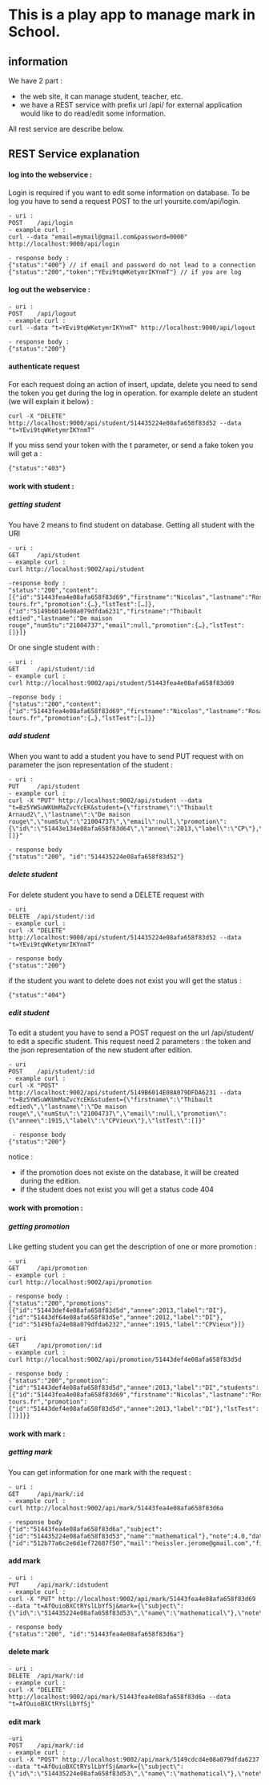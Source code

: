 # This is a play app to manage mark in School.

## information
We have 2 part : 

- the web site, it can manage student, teacher, etc.
- we have a REST service with prefix url /api/ for external application would like to do read/edit some information.
 
All rest service are describe below.

## REST Service explanation

#### log into the webservice : 
Login is required if you want to edit some information on database. To be log you have to send a request POST to the url yoursite.com/api/login.

	- uri : 
	POST	/api/login
	- example curl : 
	curl --data "email=mymail@gmail.com&password=0000" http://localhost:9000/api/login
	
	- response body : 
	{"status":"400"} // if email and password do not lead to a connection
	{"status":"200","token":"YEvi9tqWKetymrIKYnmT"} // if you are log

#### log out the webservice : 
	- uri : 
	POST	/api/logout
	- example curl : 
	curl --data "t=YEvi9tqWKetymrIKYnmT" http://localhost:9000/api/logout
	
	- response body : 
	{"status":"200"}
	
#### authenticate request
For each request doing an action of insert, update, delete you need to send the token you get during the log in operation.
for example delete an student (we will explain it below) : 

	curl -X "DELETE" http://localhost:9000/api/student/514435224e08afa658f83d52 --data "t=YEvi9tqWKetymrIKYnmT"
	
If you miss send your token with the t parameter, or send a fake token you will get a :

	{"status":"403"}
	

#### work with student : 

##### getting student
You have 2 means to find student on database. Getting all student with the URI

	- uri : 
	GET		/api/student
	- example curl : 
	curl http://localhost:9002/api/student
	
	-response body : 
	"status":"200","content":[{"id":"51443fea4e08afa658f83d69","firstname":"Nicolas","lastname":"Rosado","numStu":"21004736","email":"rosado.nicolas@etu.univ-tours.fr","promotion":{…},"lstTest":[…]},{"id":"5149b6014e08a079dfda6231","firstname":"Thibault edtied","lastname":"De maison rouge","numStu":"21004737","email":null,"promotion":{…},"lstTest":[]}]}
	
Or one single student with : 
	
	- uri : 
	GET		/api/student/:id
	- example curl : 
	curl http://localhost:9002/api/student/51443fea4e08afa658f83d69
	
	-reponse body : 
	{"status":"200","content":{"id":"51443fea4e08afa658f83d69","firstname":"Nicolas","lastname":"Rosado","numStu":"21004736","email":"rosado.nicolas@etu.univ-tours.fr","promotion":{…},"lstTest":[…]}}
	


##### add student
When you want to add a student you have to send PUT request with on parameter the json representation of the student : 

	- uri :
	PUT 	/api/student
	- example curl : 
	curl -X "PUT" http://localhost:9002/api/student --data "t=Bz5YWSuWKUmMaZvcYcEK&student={\"firstname\":\"Thibault Arnaud2\",\"lastname\":\"De maison rouge\",\"numStu\":\"21004737\",\"email\":null,\"promotion\":{\"id\":\"51443e134e08afa658f83d64\",\"annee\":2013,\"label\":\"CP\"},\"lstTest\":[]}" 
	
	- response body
	{"status":"200", "id":"514435224e08afa658f83d52"}
	
##### delete student	
For delete student you have to send a DELETE request with 

	- uri
	DELETE 	/api/student/:id
	- example curl : 
	curl -X "DELETE" http://localhost:9000/api/student/514435224e08afa658f83d52 --data "t=YEvi9tqWKetymrIKYnmT"
	
	- response body
	{"status":"200"}

if the student you want to delete does not exist you will get the status :

	{"status":"404"}

##### edit student
To edit a student you have to send a POST request on the url /api/student/<id> to edit a specific student. This request need 2 parameters : the token and the json representation of the new student after edition.

	- uri
	POST	/api/student/:id
	- example curl : 
	curl -X "POST" http://localhost:9002/api/student/5149B6014E08A079DFDA6231 --data "t=Bz5YWSuWKUmMaZvcYcEK&student={\"firstname\":\"Thibault edtied\",\"lastname\":\"De maison rouge\",\"numStu\":\"21004737\",\"email\":null,\"promotion\":{\"annee\":1915,\"label\":\"CPVieux\"},\"lstTest\":[]}"
	
	 - response body
	{"status":"200"}

notice : 

- if the promotion does not existe on the database, it will be created during the edition.
- if the student does not exist you will get a status code 404

#### work with promotion : 

##### getting promotion
Like getting student you can get the description of one or more promotion : 

	- uri 
	GET		/api/promotion
	- example curl : 
	curl http://localhost:9002/api/promotion
	
	- response body : 
	{"status":"200","promotions":[{"id":"51443def4e08afa658f83d5d","annee":2013,"label":"DI"},{"id":"51443df64e08afa658f83d5e","annee":2012,"label":"DI"},{"id":"5149bfa24e08a079dfda6232","annee":1915,"label":"CPVieux"}]}
	
	- uri
	GET		/api/promotion/:id
	- example curl : 
	curl http://localhost:9002/api/promotion/51443def4e08afa658f83d5d
	
	- response body : 
	{"status":"200","promotion":{"id":"51443def4e08afa658f83d5d","annee":2013,"label":"DI","students":[{"id":"51443fea4e08afa658f83d69","firstname":"Nicolas","lastname":"Rosado","numStu":"21004736","email":"rosado.nicolas@etu.univ-tours.fr","promotion":{"id":"51443def4e08afa658f83d5d","annee":2013,"label":"DI"},"lstTest":[]}]}}

#### work with mark : 

##### getting mark
You can get information for one mark with the request : 
	
	- uri :
	GET		/api/mark/:id
	- example curl :
	curl http://localhost:9002/api/mark/51443fea4e08afa658f83d6a

	- response body
	{"id":"51443fea4e08afa658f83d6a","subject":{"id":"514435224e08afa658f83d53","name":"mathematical"},"note":4.0,"date":"03/25/13","teacher":{"id":"512b77a6c2e6d1ef72687f50","mail":"heissler.jerome@gmail.com","firstname":"Jérome","lastname":"Heissler","delete":false}} 


#### add mark

	- uri : 
	PUT 	/api/mark/:idstudent
	- example curl : 
	curl -X "PUT" http://localhost:9002/api/mark/51443fea4e08afa658f83d69 --data "t=AfOuioBXCtRYslLbYfSj&mark={\"subject\":{\"id\":\"514435224e08afa658f83d53\",\"name\":\"mathematical\"},\"note\":14.0,\"date\":\"03/25/13\"}"
	
	- response body
	{"status":"200", "id":"51443fea4e08afa658f83d6a"}

#### delete mark
	
	- uri : 
	DELETE 	/api/mark/:id
	- example curl : 
	curl -X "DELETE" http://localhost:9002/api/mark/51443fea4e08afa658f83d6a --data "t=AfOuioBXCtRYslLbYfSj"
	
#### edit mark

	-uri
	POST	/api/mark/:id
	- example curl : 
	curl -X "POST" http://localhost:9002/api/mark/5149cdcd4e08a079dfda6237 --data "t=AfOuioBXCtRYslLbYfSj&mark={\"subject\":{\"id\":\"514435224e08afa658f83d53\",\"name\":\"mathematical\"},\"note\":10.0,\"date\":\"03/25/13\"}"
	
	
	
	
	
	
	
